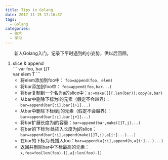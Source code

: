 ```yaml
---
title: Tips in Golang
date: 2017-11-15 17:16:37
tags:
  - Golang
categories:
  - 技术
  - 学习
---
```


&emsp;&emsp;新人Golang入门，记录下平时遇到的小姿势，供以后回顾。

<!-- more -->

1. slice & append  
	\`\`\`
	var foo, bar []T  
	var elem T
	\`\`\`
	* 将elem添加到foo中： `foo=append(foo, elem)`
	* 将bar添加到foo中： `foo=append(foo,bar...)`
	* 将bar复制到一个名为a的slice中：`a:=make([]T,len(bar));copy(a,bar)`
	* 从bar中删除下标为i的元素（假定不会越界）：`bar=append(bar[:i],bar[i+1]...)`
	* 从bar中删除下标i到j的元素（假定不会越界）：`bar=append(bar[:i],bar[j+1]...)`
	* 将bar扩展长度为j的容量：`bar=append(bar,make([]T,j)...)`
	* 在bar的下标为i处插入长度为j的slice：`bar=append(bar[:i],append(make([]T,j),a[i:]...)...)`
	* 在bar的下标为i处插入foo：`bar=append(a[:i],append(b,a[i:]...)...)`
	* 返回并删除bar中下标最高的元素：`x,foo=foo[len(foo)-1],a[:len(foo)-1]`
